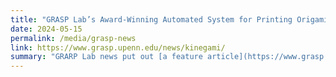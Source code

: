 ```yaml
---
title: "GRASP Lab’s Award-Winning Automated System for Printing Origami Robots Could Democratize the Robot Design Process (GRASP News)"
date: 2024-05-15
permalink: /media/grasp-news
link: https://www.grasp.upenn.edu/news/kinegami/
summary: "GRARP Lab news put out [a feature article](https://www.grasp.upenn.edu/news/kinegami/) on [the Kinegami project](https://sung.seas.upenn.edu/research/kinegami/) that I'm part of. They wrote this when [the project's first paper](https://ieeexplore.ieee.org/document/9914656) (which was from before I joined) got an honorable mention for the T-RO best paper award, and the article also discusses the future of the project including my [OSME paper](https://repository.upenn.edu/handle/20.500.14332/60333) and ongoing work."
---
```

